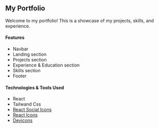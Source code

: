 ## My Portfolio

Welcome to my portfolio! This is a showcase of my projects, skills, and experience.

#### Features

- Navbar
- Landing section
- Projects section
- Experience & Education section
- Skills section
- Footer

#### Technologies & Tools Used

- React
- Tailwand Css
- [React Social Icons](https://www.npmjs.com/package/react-social-icons)
- [React Icons](https://react-icons.github.io/react-icons/)
- [Devicons](https://devicons-react.vercel.app/latest)
